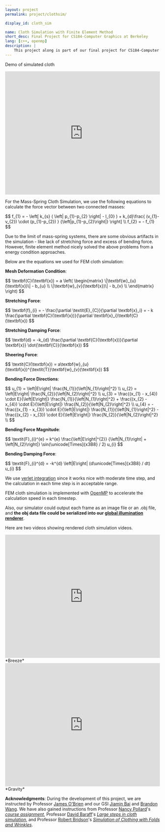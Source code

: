 ```yaml
---
layout: project
permalink: project/clothsim/

display_id: cloth_sim

name: Cloth Simulation with Finite Element Method
short_desc: Final Project for CS184-Computer Graphics at Berkeley
lang: [c++, openmp]
description: |
    This project along is part of our final project for CS184-Computer Graphics at Berkeley. We implemented a physical based simulator for cloth using finite element methods; we have also serialized the output of our cloth simulator into a <a href="/project/raytracer/">global illumination renderer</a> we created.
---
```

Demo of simulated cloth 
<iframe width="100%" height="400" src="http://www.youtube.com/embed/ZoV2t9AIRNA?vq=hd720&rel=0&theme=light" frameborder="0"></iframe>

For the Mass-Spring Cloth Simulation, we use the following equations to calculate the force vector between two connected masses:
<div>
$$
f_{1} = - \left[ k_{s} ( \left| p_{1}-p_{2} \right| - l_{0} )
		   + k_{d}\frac{ (v_{1}-v_{2}) \cdot (p_{1}-p_{2}) }
			   			{\left|p_{1}-p_{2}\right|}
		  \right] \\
f_{2} = - f_{1}
$$
</div>

Due to the limit of mass-spring systems, there are some obvious artifacts in the simulation - like lack of stretching force and excess of bending force. However, finite element method nicely solved the above problems from a energy condition approaches.

Below are the equations we used for FEM cloth simulation:

**Mesh Deformation Condition**:
<div>
$$
\textbf{C}(\textbf{x}) = a \left(             
    \begin{matrix}
      \|\textbf{w}_{u}(\textbf{x})\| - b_{u} \\ 
      \|\textbf{w}_{v}(\textbf{x})\| - b_{v} \\
    \end{matrix}
\right)
$$
</div>

**Stretching Force**:
<div>
$$
\textbf{f}_{i} = - \frac{\partial \textit{E}_{C}}{\partial \textbf{x}_i} = - k \frac{\partial \textbf{C}(\textbf{x})}{\partial \textbf{x}_i}\textbf{C}(\textbf{x}) 
$$
</div>

**Stretching Damping Force**:
<div>
$$
\textbf{d} = -k_{d} \frac{\partial \textbf{C}(\textbf{x})}{\partial \textbf{x}} \dot{\textbf{C}}(\textbf{x})
$$
</div>

**Sheering Force**:
<div>
$$
\textit{C}(\textbf{x}) = a\textbf{w}_{u}(\textbf{x})^{\textit{T}}\textbf{w}_{v}(\textbf{x})
$$
</div>

**Bending Force Directions**:
<div>
$$
u_{1} = \left|E\right| \frac{N_{1}}{\left|N_{1}\right|^2} \\
u_{2} = \left|E\right| \frac{N_{2}}{\left|N_{2}\right|^2} \\
u_{3} = \frac{(x_{1} - x_{4}) \cdot E}{\left|E\right|} \frac{N_{1}}{\left|N_{1}\right|^2} + \frac{(x_{2} - x_{4}) \cdot E}{\left|E\right|} \frac{N_{2}}{\left|N_{2}\right|^2} \\
u_{4} = - \frac{(x_{1} - x_{3}) \cdot E}{\left|E\right|} \frac{N_{1}}{\left|N_{1}\right|^2} - \frac{(x_{2} - x_{3}) \cdot E}{\left|E\right|} \frac{N_{2}}{\left|N_{2}\right|^2} \\
$$
</div>

**Bending Force Magnitude**:
<div>
$$
\textit{F}_{i}^{e} = k^{e}  \frac{\left|E\right|^{2}} {\left|N_{1}\right| + \left|N_{2}\right|} \sin(\unicode[Times]{x3B8} / 2) u_{i}
$$
</div>

**Bending Damping Force**:
<div>
$$
\textit{F}_{i}^{d} = -k^{d} \left|E\right| (d\unicode[Times]{x3B8} / dt) u_{i}
$$
</div>

We use [verlet integration](http://en.wikipedia.org/wiki/Verlet_integration) since it works nice with moderate time step, and the calculation in each time step is in acceptable range.

FEM cloth simulation is implemented with [OpenMP](http://openmp.org/wp/) to accelerate the calculation speed in each timestep.

Also, our simulator could output each frame as an image file or an .obj file, and **the obj data file could be serialized into our [global illumination renderer](/project/raytracer/)**.

Here are two videos showing rendered cloth simulation videos.
<iframe width="100%" height="400" src="http://www.youtube.com/embed/vHHDwwqTLlc?vq=hd720&rel=0&theme=light" frameborder="0"></iframe>
*Breeze*

<iframe width="100%" height="400" src="http://www.youtube.com/embed/IsyFa5dMyHM?vq=hd720&rel=0&theme=light" frameborder="0"></iframe>
*Gravity*

**Acknowledgments**:
During the development of this project, we are instructed by Professor [James O'Brien](http://www.cs.berkeley.edu/~job/Prof._James_F._OBrien/Home.html) and our GSI [Jiamin Bai](http://www.eecs.berkeley.edu/~bjiamin/About%20Me.html) and [Brandon Wang](http://brandonwang.net/). We have also gained instructions from Professor [Nancy Pollard](http://graphics.cs.cmu.edu/nsp/index.html)'s [_course assignment_](http://graphics.cs.cmu.edu/nsp/course/15-464/Spring11/afs/asst3%20handout/15464-Assignment3.pdf), Professor [David Baraff](http://www.cs.cmu.edu/~baraff/)'s [_Large steps in cloth simulation_](http://www.cs.cornell.edu/courses/cs667/2005sp/readings/baraff98.pdf), and Professor [Robert Bridson](http://www.cs.ubc.ca/~rbridson/)'s [_Simulation of Clothing with Folds and Wrinkles_](http://www.cs.ubc.ca/~rbridson/docs/cloth2003.pdf).
